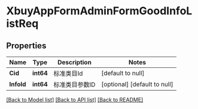 # XbuyAppFormAdminFormGoodInfoListReq

## Properties
Name | Type | Description | Notes
------------ | ------------- | ------------- | -------------
**Cid** | **int64** | 标准类目Id | [default to null]
**InfoId** | **int64** | 标准类目参数ID | [optional] [default to null]

[[Back to Model list]](../README.md#documentation-for-models) [[Back to API list]](../README.md#documentation-for-api-endpoints) [[Back to README]](../README.md)

